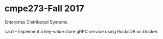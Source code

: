 # cmpe273-Fall 2017 
Enterprise Distributed Systems.

Lab1 - Implement a key-value store gRPC service using RocksDB on Docker.

